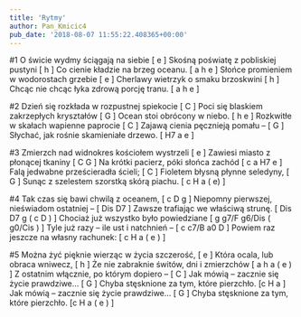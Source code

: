 ```yaml
---
title: 'Rytmy'
author: Pan_Kmicic4
pub_date: '2018-08-07 11:55:22.408365+00:00'
---
```


#1
O świcie wydmy ściągają na siebie [ e ]
Skośną poświatę z pobliskiej pustyni [ h ]
Co cienie kładzie na brzeg oceanu. [ a h e ]
Słońce promieniem w wodorostach grzebie [ e ]
Cherlawy wietrzyk o smaku brzoskwini [ h ]
Chcąc nie chcąc łyka zdrową porcję tranu. [ a h e ]

#2
Dzień się rozkłada w rozpustnej spiekocie [ C ]
Poci się blaskiem zakrzepłych kryształów [ G ]
Ocean stoi obrócony w niebo. [ h e ]
Rozkwitłe w skałach wapienne paprocie [ C ]
Zajawą cienia pęcznieją pomału – [ G ]
Słychać, jak rośnie skamieniałe drzewo. [ H7 a e ]

#3
Zmierzch nad widnokres kościołem wystrzeli [ e ]
Zawiesi miasto z płonącej tkaniny [ C G  ]
Na krótki pacierz, póki słońca zachód [ c a H7 e ]
Falą jedwabne prześcieradła ścieli; [ C ]
Fioletem błysną płynne seledyny, [ G ]
Sunąc z szelestem szorstką skórą piachu. [ c H a ( e) ]

#4
Tak czas się bawi chwilą z oceanem, [ c D g ]
Niepomny pierwszej, nieświadom ostatniej – [ Dis D7 ]
Zawsze trafiając we właściwą strunę.  [ Dis D7 g ( c D ) ]
Chociaż już wszystko było powiedziane [ g g7/F g6/Dis ( g0/Cis ) ]
Tyle już razy – ile ust i natchnień – [ c c7/B a0 D ]
Powiem raz jeszcze na własny rachunek: [ c H a ( e ) ]

#5
Można żyć pięknie wierząc w życia szczerość, [ e ]
Która ocala, lub obraca wniwecz, [ h ]
Że nie zabraknie świtów, dni i zmierzchów [ a h a ( e ) ]
Z ostatnim włącznie, po którym dopiero – [ C ]
Jak mówią – zacznie się życie prawdziwe… [ G ]
Chyba stęsknione za tym, które pierzchło. [c H a ]
Jak mówią – zacznie się życie prawdziwe… [ G ]
Chyba stęsknione za tym, które pierzchło. [c H a ( e ) ]